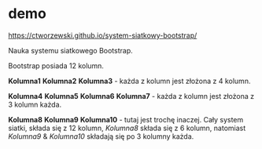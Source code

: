 
# demo

https://ctworzewski.github.io/system-siatkowy-bootstrap/

Nauka systemu siatkowego Bootstrap.

Bootstrap posiada 12 kolumn.

**Kolumna1** **Kolumna2** **Kolumna3** - każda z kolumn jest złożona z 4 kolumn.

**Kolumna4** **Kolumna5** **Kolumna6** **Kolumna7** - każda z kolumn jest 
złożona z 3 kolumn każda.

**Kolumna8** **Kolumna9** **Kolumna10** - tutaj jest trochę inaczej.
Cały system siatki, składa się z 12 kolumn, _Kolumna8_ składa się z 6 kolumn,
 natomiast _Kolumna9_ & _Kolumna10_ składają się po 3 kolumny każda.